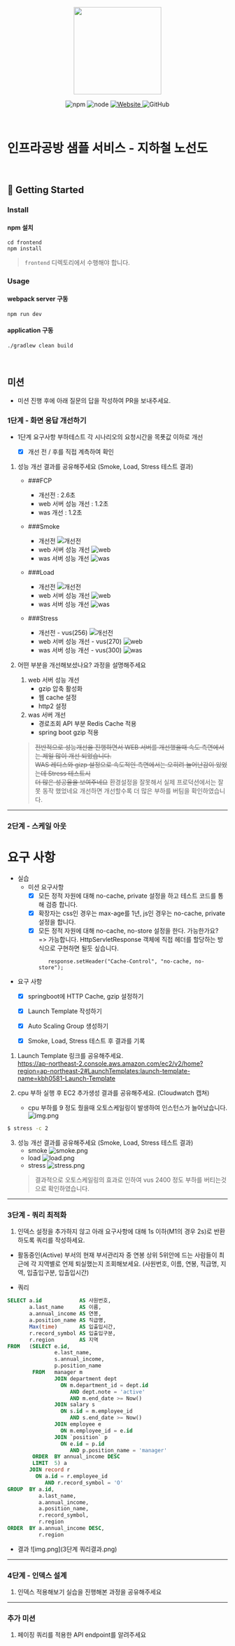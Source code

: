 <p align="center">
    <img width="200px;" src="https://raw.githubusercontent.com/woowacourse/atdd-subway-admin-frontend/master/images/main_logo.png"/>
</p>
<p align="center">
  <img alt="npm" src="https://img.shields.io/badge/npm-%3E%3D%205.5.0-blue">
  <img alt="node" src="https://img.shields.io/badge/node-%3E%3D%209.3.0-blue">
  <a href="https://edu.nextstep.camp/c/R89PYi5H" alt="nextstep atdd">
    <img alt="Website" src="https://img.shields.io/website?url=https%3A%2F%2Fedu.nextstep.camp%2Fc%2FR89PYi5H">
  </a>
  <img alt="GitHub" src="https://img.shields.io/github/license/next-step/atdd-subway-service">
</p>

<br>

# 인프라공방 샘플 서비스 - 지하철 노선도

<br>

## 🚀 Getting Started

### Install
#### npm 설치
```
cd frontend
npm install
```
> `frontend` 디렉토리에서 수행해야 합니다.

### Usage
#### webpack server 구동
```
npm run dev
```
#### application 구동
```
./gradlew clean build
```
<br>

## 미션

* 미션 진행 후에 아래 질문의 답을 작성하여 PR을 보내주세요.


### 1단계 - 화면 응답 개선하기
  * 1단계 요구사항
    부하테스트 각 시나리오의 요청시간을 목푯값 이하로 개선
    - [X] 개선 전 / 후를 직접 계측하여 확인
    

1. 성능 개선 결과를 공유해주세요 (Smoke, Load, Stress 테스트 결과)
   * ###FCP 
      - 개선전 : 2.6초
      - web 서버 성능 개선 : 1.2초
      - was 개선 : 1.2초
     
   * ###Smoke
     * 개선전 
     ![개선전](step1/before/smoke.png)
     * web 서버 성능 개선 
     ![web](step1/after-1/smoke.png)
     * was 서버 성능 개선
     ![was](step1/after-2/smoke.png)
   * ###Load
     * 개선전
     ![개선전](step1/before/smoke.png)
     * web 서버 성능 개선
     ![web](step1/after-1/load.png)
     * was 서버 성능 개선
     ![was](step1/after-2/load.png)
   * ###Stress  
     * 개선전 - vus(256)
     ![개선전](step1/before/stress.png)
     * web 서버 성능 개선 - vus(270) 
     ![web](step1/after-1/stress.png)
     * was 서버 성능 개선 - vus(300)
     ![was](step1/after-2/stress.png)
   

3. 어떤 부분을 개선해보셨나요? 과정을 설명해주세요
   1. web 서버 성능 개선 
      - gzip 압축 활성화
      - 웹 cache 설정  
      - http2 설정
   2. was 서버 개선
      - 경로조회 API 부분 Redis Cache 적용
      - spring boot gzip 적용 

   > ~~전반적으로 성능개선을 진행하면서 WEB 서버를 개선했을때 속도 측면에서는 제일 많이
   > 개선 되었습니다.  
   > WAS 레디스와 gizp 설정으로 속도적인 측면에서는 오히려 늘어난감이 있었는데 Stress 테스트시  
   > 더 많은 성공율을 보여주네요~~ 
   > 환경설정을 잘못해서 실제 프로덕션에서는 잘 못 동작 했었네요 
   > 개선하면 개선할수록 더 많은 부하를 버팀을 확인하였습니다.

    

---

### 2단계 - 스케일 아웃

# 요구 사항 
* 실습 
  * 미션 요구사항
    - [X] 모든 정적 자원에 대해 no-cache, private 설정을 하고 테스트 코드를 통해 검증 합니다.
    - [X] 확장자는 css인 경우는 max-age를 1년, js인 경우는 no-cache, private 설정을 합니다.
    - [X] 모든 정적 자원에 대해 no-cache, no-store 설정을 한다. 가능한가요?  
       => 가능합니다. HttpServletResponse 객체에 직접 헤더를 할당하는 방식으로 구현하면 될듯 싶습니다. 
        ```text
           response.setHeader("Cache-Control", "no-cache, no-store"); 
       ```
    
* 요구 사항
  - [X] springboot에 HTTP Cache, gzip 설정하기
  - [X] Launch Template 작성하기
  - [X] Auto Scaling Group 생성하기
  - [X] Smoke, Load, Stress 테스트 후 결과를 기록


1. Launch Template 링크를 공유해주세요.  
   https://ap-northeast-2.console.aws.amazon.com/ec2/v2/home?region=ap-northeast-2#LaunchTemplates:launch-template-name=kbh0581-Launch-Template

2. cpu 부하 실행 후 EC2 추가생성 결과를 공유해주세요. (Cloudwatch 캡쳐)
    - cpu 부하를 9 정도 줬을때 오토스케일링이 발생하여 인스턴스가 늘어났습니다.
    ![img.png](autoscale.png)
    
```sh
$ stress -c 2
```

3. 성능 개선 결과를 공유해주세요 (Smoke, Load, Stress 테스트 결과)
    - smoke 
    ![smoke.png](step2/smoke.png)
    - load
    ![load.png](step2/load.png)
    - stress 
    ![stress.png](step2/stress.png)
   > 결과적으로 오토스케일링의 효과로 인하여 vus 2400 정도 부하를 버티는것으로 확인하였습니다.

---

### 3단계 - 쿼리 최적화

1. 인덱스 설정을 추가하지 않고 아래 요구사항에 대해 1s 이하(M1의 경우 2s)로 반환하도록 쿼리를 작성하세요.

- 활동중인(Active) 부서의 현재 부서관리자 중 연봉 상위 5위안에 드는 사람들이 최근에 각 지역별로 언제 퇴실했는지 조회해보세요. (사원번호, 이름, 연봉, 직급명, 지역, 입출입구분, 입출입시간)

* 쿼리 
```sql
SELECT a.id            AS 사원번호,
       a.last_name     AS 이름,
       a.annual_income AS 연봉,
       a.position_name AS 직급명,
       Max(time)       AS 입출입시간,
       r.record_symbol AS 입출입구분,
       r.region        AS 지역
FROM   (SELECT e.id,
               e.last_name,
               s.annual_income,
               p.position_name
        FROM   manager m
               JOIN department dept
                 ON m.department_id = dept.id
                    AND dept.note = 'active'
                    AND m.end_date >= Now()
               JOIN salary s
                 ON s.id = m.employee_id
                    AND s.end_date >= Now()
               JOIN employee e
                 ON m.employee_id = e.id
               JOIN `position` p
                 ON e.id = p.id
                    AND p.position_name = 'manager'
        ORDER  BY annual_income DESC
        LIMIT  5) a
       JOIN record r
         ON a.id = r.employee_id
            AND r.record_symbol = 'O'
GROUP  BY a.id,
          a.last_name,
          a.annual_income,
          a.position_name,
          r.record_symbol,
          r.region
ORDER  BY a.annual_income DESC,
          r.region 


```

* 결과 
![img.png](3단계 쿼리결과.png)


---

### 4단계 - 인덱스 설계

1. 인덱스 적용해보기 실습을 진행해본 과정을 공유해주세요

---

### 추가 미션

1. 페이징 쿼리를 적용한 API endpoint를 알려주세요
